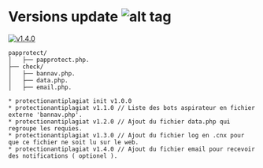 # Versions update ![alt tag](https://camo.githubusercontent.com/c854ccb6625c6674287cf084391dc66983ac6ec1/687474703a2f2f696d6731352e686f7374696e67706963732e6e65742f706963732f35393837303066696c6539342e706e67)

[![v1.4.0](http://img.shields.io/badge/zip-v1.4.0-blue.svg)](https://github.com/NuggaN85/Protection-Anti-Plagiat/archive/master.zip)


```
papprotect/
│   ├── papprotect.php.
├── check/
│   ├── bannav.php.
│   ├── data.php.
│   ├── email.php.
```

```
* protectionantiplagiat init v1.0.0 
* protectionantiplagiat v1.1.0 // Liste des bots aspirateur en fichier externe 'bannav.php'.
* protectionantiplagiat v1.2.0 // Ajout du fichier data.php qui regroupe les requies.
* protectionantiplagiat v1.3.0 // Ajout du fichier log en .cnx pour que ce fichier ne soit lu sur le web.
* protectionantiplagiat v1.4.0 // Ajout du fichier email pour recevoir des notifications ( optionel ).
```
